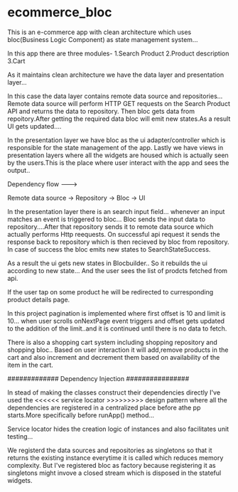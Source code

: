 # ecommerce_bloc

This is an e-commerce app with clean architecture which uses bloc(Business Logic Component) as state management system...

In this  app there are three modules-
1.Search Product
2.Product description
3.Cart

As it maintains clean architecture we have the data layer and presentation layer...

In this case the data layer contains remote data source and repositories...
Remote data source will perform HTTP GET requests on the Search Product API and returns the data to repository.
Then bloc gets data from repoitory.After getting the required data bloc will emit new states.As a result UI gets 
updated....

In the presentation layer we have bloc as the ui adapter/controller which is responsible for the state management of the app.
Lastly we have views in presentation layers where all the widgets are housed which is actually seen by the users.This is the place where user interact with the app and sees the output..

Dependency flow --->

Remote data source -> Repository -> Bloc -> UI

In the presentation layer there is an search input field...
whenever an input matches an event is triggered to bloc...
Bloc sends the input data to repository....After that repository sends it to remote data source which actually performs Http reequests.
On successful api request it sends the response back to repository which is then recieved by bloc from repository.
In case of success the bloc emits new states to SearchStateSuccess.

As a result the ui gets new states in Blocbuilder.. So it rebuilds the ui according to new state...
And the user sees the list of prodcts fetched from api.

If the user tap on some product he will be redirected to curresponding product details page.

In this project pagination is implemented where first offset is 10 and limit is 10...
when user scrolls onNextPage event triggers and offset gets updated to the addition of the limit..and it is continued until there is no data to fetch.

There is also a shopping cart system including shopping repository and shopping bloc..
Based on user interaction it will add,remove products in the cart and also increment and decrement them based on availability of the item in the cart.


############# Dependency Injection ################

In stead of making the classes construct their dependencies directly I've used the <<<<<< service locator >>>>>>>>> design pattern
where all the dependencies are registered in a centralized place before athe pp starts.More specifically before runApp() method...

Service locator hides the creation logic of instances and also facilitates unit testing...

We registerd the data sources and repositories as singletons so that it returns the existing instance everytime it is called which reduces memory complexity.
But I've registered bloc as factory because registering it as singletons might invove a closed stream which is disposed in the stateful widgets.

